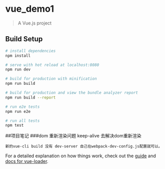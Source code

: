 # vue_demo1

> A Vue.js project

## Build Setup

``` bash
# install dependencies
npm install

# serve with hot reload at localhost:8080
npm run dev

# build for production with minification
npm run build

# build for production and view the bundle analyzer report
npm run build --report

# run e2e tests
npm run e2e

# run all tests
npm test
```
##项目笔记
  ###dom 重新渲染问题
    keep-alive 去解决dom重新渲染
    
    新的vue-cli build 没有 dev-server 自己在webpack-dev-config.js配置就可以。
    
    
For a detailed explanation on how things work, check out the [guide](http://vuejs-templates.github.io/webpack/) and [docs for vue-loader](http://vuejs.github.io/vue-loader).
